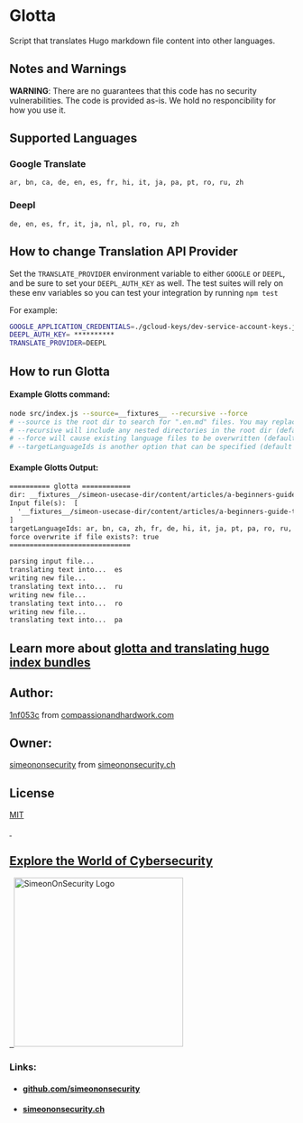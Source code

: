 # Glotta
Script that translates Hugo markdown file content into other languages.

## Notes and Warnings
**WARNING**: There are no guarantees that this code has no security vulnerabilities. The code is provided as-is. We hold no responcibility for how you use it.

## Supported Languages

### Google Translate

`ar, bn, ca, de, en, es, fr, hi, it, ja, pa, pt, ro, ru, zh`

### Deepl

`de, en, es, fr, it, ja, nl, pl, ro, ru, zh`

## How to change Translation API Provider

Set the `TRANSLATE_PROVIDER` environment variable to either `GOOGLE` or `DEEPL`, and be sure to set your `DEEPL_AUTH_KEY` as well.
The test suites will rely on these env variables so you can test your integration by running `npm test`

For example:
```sh
GOOGLE_APPLICATION_CREDENTIALS=./gcloud-keys/dev-service-account-keys.json
DEEPL_AUTH_KEY= **********
TRANSLATE_PROVIDER=DEEPL
```

## How to run Glotta
#### Example Glotts command:

```sh
node src/index.js --source=__fixtures__ --recursive --force
# --source is the root dir to search for ".en.md" files. You may replace __fixtures__ with any other dir name.
# --recursive will include any nested directories in the root dir (default is false)
# --force will cause existing language files to be overwritten (default is to ignore existing language file)
# --targetLanguageIds is another option that can be specified (default target ids are: ar, bn, ca, zh, fr, de, hi, it, ja, pt, pa, ro, ru, es
```

#### Example Glotts Output:
```txt
========== glotta ============
dir: __fixtures__/simeon-usecase-dir/content/articles/a-beginners-guide-to-setting-up-a-secure-and-resilient-vpn-for-remote-workers
Input file(s):  [
  '__fixtures__/simeon-usecase-dir/content/articles/a-beginners-guide-to-setting-up-a-secure-and-resilient-vpn-for-remote-workers/index.en.md'
]
targetLanguageIds: ar, bn, ca, zh, fr, de, hi, it, ja, pt, pa, ro, ru, es
force overwrite if file exists?: true
==============================

parsing input file...
translating text into...  es
writing new file...
translating text into...  ru
writing new file...
translating text into...  ro
writing new file...
translating text into...  pa
```

## Learn more about [glotta and translating hugo index bundles](https://simeononsecurity.ch/other/glotta-streamlining-hugo-text-translation-for-global-reach/)

## Author:

[1nf053c](https://github.com/1nf053c) from [compassionandhardwork.com](https://compassionandhardwork.com)

## Owner:

[simeononsecurity](https://github.com/simeononsecurity) from [simeononsecurity.ch](https://simeononsecurity.ch)

## License

[MIT](https://github.com/simeononsecurity/glotta/blob/main/LICENSE)

<a href="https://simeononsecurity.ch" target="_blank" rel="noopener noreferrer">
  <h2>Explore the World of Cybersecurity</h2>
</a>
<a href="https://simeononsecurity.ch" target="_blank" rel="noopener noreferrer">
  <img src="https://simeononsecurity.ch/img/banner.png" alt="SimeonOnSecurity Logo" width="300" height="300">
</a>

### Links:
- #### [github.com/simeononsecurity](https://github.com/simeononsecurity)
- #### [simeononsecurity.ch](https://simeononsecurity.ch)
